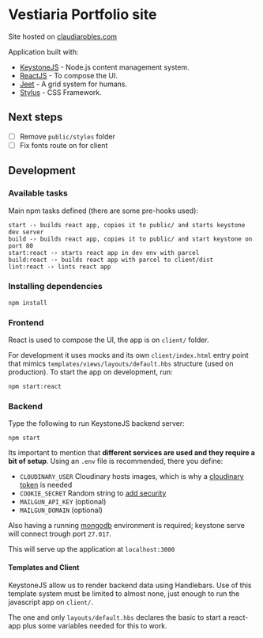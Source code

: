 # Vestiaria Portfolio site

Site hosted on [claudiarobles.com](http://claudiarobles.com)

Application built with:

- [KeystoneJS](https://github.com/keystonejs/keystone) - Node.js content management system.
- [ReactJS](https://reactjs.org/) - To compose the UI.
- [Jeet](http://jeet.gs/) - A grid system for humans.
- [Stylus](http://stylus-lang.com/) - CSS Framework.

## Next steps

- [ ] Remove `public/styles` folder
- [ ] Fix fonts route on for client

## Development

### Available tasks

Main npm tasks defined (there are some pre-hooks used):

```
start -› builds react app, copies it to public/ and starts keystone dev server
build -› builds react app, copies it to public/ and start keystone on port 80
start:react -› starts react app in dev env with parcel
build:react -› builds react app with parcel to client/dist
lint:react -› lints react app
```

### Installing dependencies

```
npm install
```

### Frontend

React is used to compose the UI, the app is on `client/` folder.

For development it uses mocks and its own `client/index.html` entry point that mimics `templates/views/layouts/default.hbs` structure (used on production). To start the app on development, run:

```
npm start:react
```

### Backend

Type the following to run KeystoneJS backend server:

```
npm start
```

Its important to mention that **different services are used and they require a bit of setup**. Using an `.env` file is recommended, there you define:

- `CLOUDINARY_USER` Cloudinary hosts images, which is why a [cloudinary token](https://cloudinary.com/documentation/image_upload_api_reference) is needed
- `COOKIE_SECRET` Random string to [add security](https://keystonejs.netlify.com/getting-started/setting-up/part-1/)
- `MAILGUN_API_KEY` (optional)
- `MAILGUN_DOMAIN` (optional)

Also having a running [mongodb](https://docs.mongodb.com/) environment is required; keystone serve will connect trough port `27.017`.

This will serve up the application at `localhost:3000`

#### Templates and Client

KeystoneJS allow us to render backend data using Handlebars. Use of this template system must be limited to almost none, just enough to run the javascript app on `client/`.

The one and only `layouts/default.hbs` declares the basic to start a react-app plus some variables needed for this to work.
